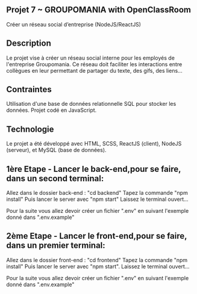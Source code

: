 Projet 7 ~ GROUPOMANIA with OpenClassRoom
-------------------------------------------

Créer un réseau social d’entreprise (NodeJS/ReactJS)

Description
------------
Le projet vise à créer un réseau social interne pour les employés de l'entreprise Groupomania. Ce réseau doit faciliter les interactions entre collègues en leur permettant de partager du texte, des gifs, des liens...

Contraintes
------------
Utilisation d'une base de données relationnelle SQL pour stocker les données.
Projet codé en JavaScript.

Technologie
------------
Le projet a été développé avec HTML, SCSS, ReactJS (client), NodeJS (serveur), et MySQL (base de données).

1ère Etape - Lancer le back-end,pour se faire, dans un second terminal:
----------------------------------------------------------------------------
Allez dans le dossier back-end : "cd backend"
Tapez la commande "npm install"
Puis lancer le server avec "npm start"
Laissez le terminal ouvert...

Pour la suite vous allez devoir créer un fichier ".env" en suivant l'exemple donné dans ".env.example"

2ème Etape - Lancer le front-end,pour se faire, dans un premier terminal:
------------------------------------------------------------------------------
Allez dans le dossier front-end : "cd frontend"
Tapez la commande "npm install"
Puis lancer le server avec "npm start".
Laissez le terminal ouvert...

Pour la suite vous allez devoir créer un fichier ".env" en suivant l'exemple donné dans ".env.example"
